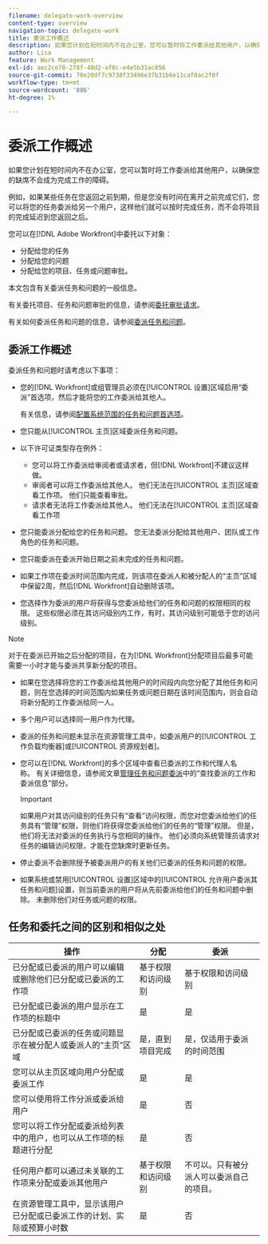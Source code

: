 ```yaml
---
filename: delegate-work-overview
content-type: overview
navigation-topic: delegate-work
title: 委派工作概述
description: 如果您计划在短时间内不在办公室，您可以暂时将工作委派给其他用户，以确保您的缺席不会成为完成工作的障碍。
author: Lisa
feature: Work Management
exl-id: aec2ce78-278f-48d2-af8c-e4e5b31ac856
source-git-commit: 70e20df7c9738f33496e37b31b6e11caf0ac2f0f
workflow-type: tm+mt
source-wordcount: '886'
ht-degree: 1%

---
```


# 委派工作概述

如果您计划在短时间内不在办公室，您可以暂时将工作委派给其他用户，以确保您的缺席不会成为完成工作的障碍。

例如，如果某些任务在您返回之前到期，但是您没有时间在离开之前完成它们，您可以将您的任务委派给另一个用户，这样他们就可以按时完成任务，而不会将项目的完成延迟到您返回之后。

您可以在[!DNL Adobe Workfront]中委托以下对象：

<!--
  <li data-mc-conditions="QuicksilverOrClassic.Draft mode"> <p>Projects where you are designated as the Project Owner (not yet, not for the MVP)</p> </li>
  -->

* 分配给您的任务
* 分配给您的问题
* 分配给您的项目、任务或问题审批。

本文包含有关委派任务和问题的一般信息。

有关委托项目、任务和问题审批的信息，请参阅[委托审批请求](../../review-and-approve-work/manage-approvals/delegate-approval-requests.md)。

有关如何委派任务和问题的信息，请参阅[委派任务和问题](../../manage-work/delegate-work/how-to-delegate-work.md)。

## 委派工作概述

委派任务和问题时请考虑以下事项：

* 您的[!DNL Workfront]或组管理员必须在[!UICONTROL 设置]区域启用“委派”首选项，然后才能将您的工作委派给其他人。

  有关信息，请参阅[配置系统范围的任务和问题首选项](../../administration-and-setup/set-up-workfront/configure-system-defaults/set-task-issue-preferences.md)。

* 您只能从[!UICONTROL 主页]区域委派任务和问题。
* 以下许可证类型存在例外：

   * 您可以将工作委派给审阅者或请求者，但[!DNL Workfront]不建议这样做。
   * 审阅者可以将工作委派给其他人。 他们无法在[!UICONTROL 主页]区域查看工作项。 他们只能查看审批。
   * 请求者无法将工作委派给其他人。 他们无法在[!UICONTROL 主页]区域查看工作项
* 您只能委派分配给您的任务和问题。 您无法委派分配给其他用户、团队或工作角色的任务和问题。
* 您只能委派在委派开始日期之前未完成的任务和问题。
* 如果工作项在委派时间范围内完成，则该项在委派人和被分配人的“主页”区域中保留2周，然后[!DNL Workfront]自动删除该项。
* 您选择作为委派的用户将获得与您委派给他们的任务和问题的权限相同的权限。 这些权限必须在其访问级别内工作，有时，其访问级别可能低于您的访问级别。

>[!NOTE]
>
>  对于在委派已开始之后分配的项目，在为[!DNL Workfront]分配项目后最多可能需要一小时才能与委派共享新分配的项目。

* 如果在您选择将您的工作委派给其他用户的时间段内向您分配了其他任务和问题，则在您选择的时间范围内如果任务或问题日期在该时间范围内，则会自动将新分配的工作委派给同一人。
* 多个用户可以选择同一用户作为代理。
* 委派的任务和问题未显示在资源管理工具中，如委派用户的[!UICONTROL 工作负载均衡器]或[!UICONTROL 资源规划者]。
* 您可以在[!DNL Workfront]的多个区域中查看已委派的工作和代理人名称。 有关详细信息，请参阅文章[管理任务和问题委派](../delegate-work/how-to-delegate-work.md)中的“查找委派的工作和委派信息”部分。


  >[!IMPORTANT]
  >
  >  如果用户对其访问级别的任务只有“查看”访问权限，而您对您委派给他们的任务具有“管理”权限，则他们将获得您委派给他们的任务的“管理”权限。 但是，他们将无法对委派的任务执行与您相同的操作。 他们必须向系统管理员请求对任务的编辑访问权限，才能在您缺席时更新任务。

* 停止委派不会删除授予被委派用户的有关他们已委派的任务和问题的权限。
* 如果系统或禁用[!UICONTROL 设置]区域中的[!UICONTROL 允许用户委派其任务和问题]设置，则当前委派的用户将从先前委派给他们的任务和问题中删除。 未删除他们对任务或问题的权限。

## 任务和委托之间的区别和相似之处

| 操作 | 分配 | 委派 |
|--------------------------------------------------------------------------------------------------------------------------------|---------------------------------------|-----------------------------------------------------|
| 已分配或已委派的用户可以编辑或删除他们已分配或已委派的工作项 | 基于权限和访问级别 | 基于权限和访问级别 |
| 已分配或已委派的用户显示在工作项的标题中 | 是 | 是 |
| 已分配或已委派的任务或问题显示在被分配人或委派人的“主页”区域 | 是，直到项目完成 | 是，仅适用于委派的时间范围 |
| 您可以从主页区域向用户分配或委派工作 | 是 | 是 |
| 您可以使用将工作分派或委派给用户 | 是 | 否 |
| 您可以将工作分配或委派给列表中的用户，也可以从工作项的标题进行分配 | 是 | 否 |
| 任何用户都可以通过未关联的工作项来分配或委派其他用户 | 基于权限和访问级别 | 不可以。只有被分派人可以委派自己的项目。 |
| 在资源管理工具中，显示该用户已分配或已委派工作的计划、实际或预算小时数 | 是 | 否 |
